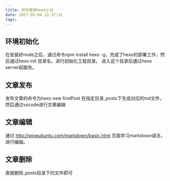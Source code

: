 ```yaml
---
title: 初次使用hexo小记
date: 2017-05-04 22:37:31
tags:
---
```


环境初始化
----------


在安装好node之后，通过命令npm install hexo -g，完成了hexo的部署工作，然后通过hexo init 目录名，进行初始化工程目录。
进入这个目录后通过hexo server起服务。

文章发布
-------

发布文章的命令为hexo new firstPost
在指定目录_posts下生成对应的md文件，然后通过vscode进行文章编辑

文章编辑
-------

通过 http://wowubuntu.com/markdown/basic.html 页面学习markdown语法，进行编辑。

文章删除
-------

直接删除_posts目录下的文件即可